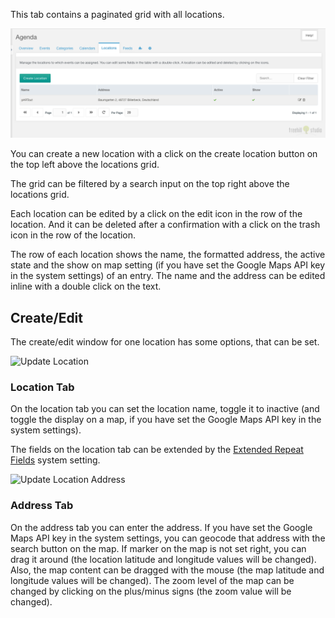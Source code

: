 This tab contains a paginated grid with all locations.

![Tab Locations](img/locations.png)

You can create a new location with a click on the create location button on the top
left above the locations grid.

The grid can be filtered by a search input on the top right above the
locations grid.

Each location can be edited by a click on the edit icon in the row of the
location. And it can be deleted after a confirmation with a click on the trash
icon in the row of the location.

The row of each location shows the name, the formatted address, the active state
and the show on map setting (if you have set the Google Maps API key in the
system settings) of an entry. The name and the address can be edited inline
with a double click on the text.

## Create/Edit

The create/edit window for one location has some options, that can be set.

![Update Location](img/location-edit-location.png)

### Location Tab

On the location tab you can set the location name, toggle it to inactive (and
toggle the display on a map, if you have set the Google Maps API key in the
system settings).

The fields on the location tab can be extended by the [Extended Repeat
Fields](../06_Extended_Fields.md) system setting.

![Update Location Address](img/location-edit-address.png)

### Address Tab

On the address tab you can enter the address. If you have set the Google Maps
API key in the system settings, you can geocode that address with the search
button on the map. If marker on the map is not set right, you can drag it
around (the location latitude and longitude values will be changed). Also, the
map content can be dragged with the mouse (the map latitude and longitude
values will be changed). The zoom level of the map can be changed by clicking
on the plus/minus signs (the zoom value will be changed).
